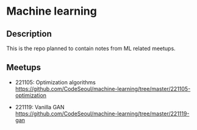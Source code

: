 # Machine learning

## Description

This is the repo planned to contain notes from ML related meetups.

## Meetups

- 221105: Optimization algorithms  
https://github.com/CodeSeoul/machine-learning/tree/master/221105-optimization

- 221119: Vanilla GAN  
https://github.com/CodeSeoul/machine-learning/tree/master/221119-gan
